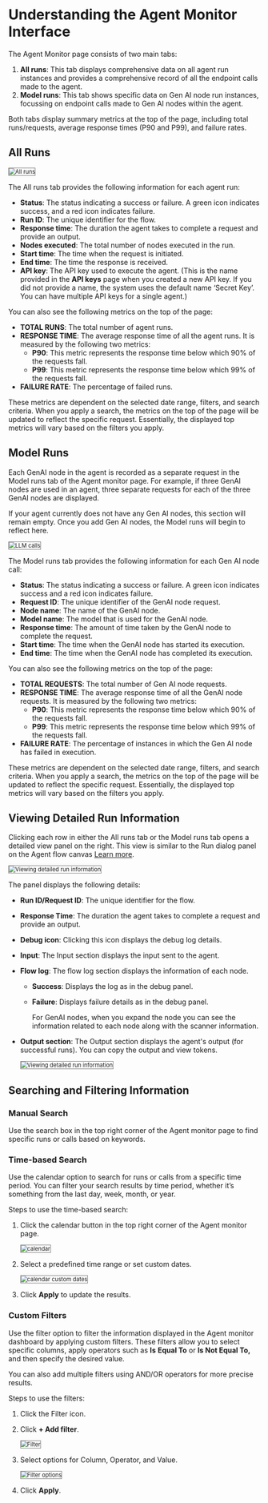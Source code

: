 # Understanding the Agent Monitor Interface

The Agent Monitor page consists of two main tabs:

1. **All runs**: This tab displays comprehensive data on all agent run instances and provides a comprehensive record of all the endpoint calls made to the agent. 
2. **Model runs**: This tab shows specific data on Gen AI node run instances, focussing on endpoint calls made to Gen AI nodes within the agent.

Both tabs display summary metrics at the top of the page, including total runs/requests, average response times (P90 and P99), and failure rates.

## All Runs

<img src="../images/agent_monitor_allruns_new.png" alt="All runs" title="All runs tab" style="border: 1px solid gray; zoom:80%;">

The All runs tab provides the following information for each agent run:

* **Status**: The status indicating a success or failure. A green icon indicates success, and a red icon indicates failure.
* **Run ID**: The unique identifier for the flow.
* **Response time**: The duration the agent takes to complete a request and provide an output.
* **Nodes executed**: The total number of nodes executed in the run.
* **Start time**: The time when the request is initiated. 
* **End time**: The time the response is received.
* **API key**: The API key used to execute the agent. (This is the name provided in the **API keys** page when you created a new API key. If you did not provide a name, the system uses the default name ‘Secret Key’. You can have multiple API keys for a single agent.)

You can also see the following metrics on the top of the page: 

* **TOTAL RUNS**: The total number of agent runs. 
* **RESPONSE TIME**: The average response time of all the agent runs. It is measured by the following two metrics:
    * **P90**: This metric represents the response time below which 90% of the requests fall.
    * **P99**: This metric represents the response time below which 99% of the requests fall.
* **FAILURE RATE**: The percentage of failed runs.

These metrics are dependent on the selected date range, filters, and search criteria. When you apply a search, the metrics on the top of the page will be updated to reflect the specific request. Essentially, the displayed top metrics will vary based on the filters you apply. 

## 	Model Runs

Each GenAI node in the agent is recorded as a separate request in the Model runs tab of the Agent monitor page. For example, if three GenAI nodes are used in an agent, three separate requests for each of the three GenAI nodes are displayed.

If your agent currently does not have any Gen AI nodes, this section will remain empty. Once you add Gen AI nodes, the Model runs will begin to reflect here.

<img src="../images/agent_monitor_llm_calls.png" alt="LLM calls" title="LLM calls tab" style="border: 1px solid gray; zoom:80%;">

The Model runs tab provides the following information for each Gen AI node call:

* **Status**: The status indicating a success or failure. A green icon indicates success and a red icon indicates failure.
* **Request ID**: The unique identifier of the GenAI node request.
* **Node name**: The name of the GenAI node.
* **Model name**: The model that is used for the GenAI node.
* **Response time**: The amount of time taken by the GenAI node to complete the request.
* **Start time**: The time when the GenAI node has started its execution.
* **End time**: The time when the GenAI node has completed its execution.

You can also see the following metrics on the top of the page:

* **TOTAL REQUESTS**: The total number of Gen AI node requests.
* **RESPONSE TIME**: The average response time of all the GenAI node requests. It is measured by the following two metrics:
    * **P90**: This metric represents the response time below which 90% of the requests fall.
    * **P99**: This metric represents the response time below which 99% of the requests fall.
* **FAILURE RATE**: The percentage of instances in which the Gen AI node has failed in execution.

These metrics are dependent on the selected date range, filters, and search criteria. When you apply a search, the metrics on the top of the page will be updated to reflect the specific request. Essentially, the displayed top metrics will vary based on the filters you apply.

## 	Viewing Detailed Run Information

Clicking each row in either the All runs tab or the Model runs tab opens a detailed view panel on the right. This view is similar to the Run dialog panel on the Agent flow canvas [Learn more](https://docs.kore.ai/gale/agents/agents-flows/perform-other-actions-on-the-flow-builder/run-the-flow/).

<img src="../images/agent_monitor_viewing_run_information.png" alt="Viewing detailed run information" title="Viewing detailed run information" style="border: 1px solid gray; zoom:80%;">

The panel displays the following details:

*  **Run ID/Request ID**: The unique identifier for the flow.
* **Response Time**: The duration the agent takes to complete a request and provide an output.
*  **Debug icon**: Clicking this icon displays the debug log details.
*  **Input**: The Input section displays the input sent to the agent.
*  **Flow log**: The flow log section displays the information of each node.
    * **Success**: Displays the log as in the debug panel.
    * **Failure**: Displays failure details as in the debug panel.

        For GenAI nodes, when you expand the node you can see the information related to each node along with the scanner information.

*  **Output section**: The Output section displays the agent's output (for successful runs). You can copy the output and view tokens.

    <img src="../images/agent_monitor_viewing_run_information_detailed.png" alt="Viewing detailed run information" title="Viewing detailed run information" style="border: 1px solid gray; zoom:80%;">


## Searching and Filtering Information


### Manual Search

Use the search box in the top right corner of the Agent monitor page to find specific runs or calls based on keywords.

### Time-based Search

Use the calendar option to search for runs or calls from a specific time period. You can  filter your search results by time period, whether it’s something from the last day, week, month, or year. 

Steps to use the time-based search:

1. Click the calendar button in the top right corner of the Agent monitor page.

    <img src="../images/agent_monitor_calendar_selection.png" alt="calendar" title="Calendar" style="border: 1px solid gray; zoom:80%;">

2. Select a predefined time range or set custom dates.

    <img src="../images/agent_monitor_calendar_new.png" alt="calendar custom dates" title="Calendar custom dates" style="border: 1px solid gray; zoom:80%;">

3. Click **Apply** to update the results.


### Custom Filters

Use the filter option to filter the information displayed in the Agent monitor dashboard by applying custom filters. These filters allow you to select specific columns, apply operators such as **Is** **Equal To** or **Is Not Equal To,** and then specify the desired value.

You can also add multiple filters using AND/OR operators for more precise results.

Steps to use the filters:

1. Click the Filter icon.
2. Click **+ Add filter**.

    <img src="../images/agent_monitor_filtericon_new.png" alt="Filter" title="Filter" style="border: 1px solid gray; zoom:80%;">

3. Select options for Column, Operator, and Value.

    <img src="../images/agent_monitor_filter_options.png" alt="Filter options" title="Filter options" style="border: 1px solid gray; zoom:80%;">

4. Click **Apply**.